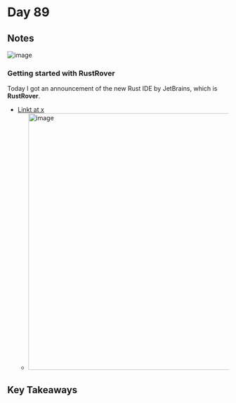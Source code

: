 # Day 89

## Notes

![image](https://github.com/shinyay/100DaysOfLearnRustInOneMonthOfLunches/assets/3072734/c212adae-291b-437e-90a5-a0f5695e5243)

### Getting started with RustRover

Today I got an announcement of the new Rust IDE by JetBrains, which is **RustRover**.

- [Linkt at x](https://twitter.com/rustrover/status/1701944316573204945)
  - <img width="584" alt="image" src="https://github.com/shinyay/100DaysOfLearnRustInOneMonthOfLunches/assets/3072734/f711e1b4-0e4a-460d-9b8a-7db72ae6e583">


## Key Takeaways
